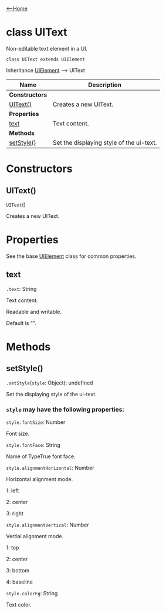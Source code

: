 [<--Home](index.html)

# class UIText

Non-editable text element in a UI.

`class UIText extends UIElement`

Inheritance [UIElement](UIElement.html) --> UIText

| Name                                                          | Description                                                    |
| --------------------------------------------------------------| -------------------------------------------------------------- |
| **Constructors**                                              |                                                                |
| [UIText()](#uitext)                                           | Creates a new UIText.                                          |
| **Properties**                                                |                                                                |
| [text](#text)                                                 | Text content.                                                  |
| **Methods**                                                   |                                                                |
| [setStyle()](#setstyle)                                       | Set the displaying style of the ui-text.                       |

# Constructors

## UIText()

`UIText`()

Creates a new UIText. 

# Properties

See the base [UIElement](UIElement.html#properties) class for common properties.

## text

`.text`: String

Text content.

Readable and writable.

Default is "".

# Methods

## setStyle()

`.setStyle`(`style`: Object): undefined

Set the displaying style of the ui-text.

### `style` may have the following properties:

`style.fontSize`: Number

Font size.

`style.fontFace`: String

Name of TypeTrue font face.

`style.alignmentHorizontal`:  Number

Horizontal alignment mode. 

1: left

2: center

3: right

`style.alignmentVertical`: Number

Vertial alignment mode.

1: top

2: center

3: bottom

4: baseline

`style.colorFg`: String

Text color.

